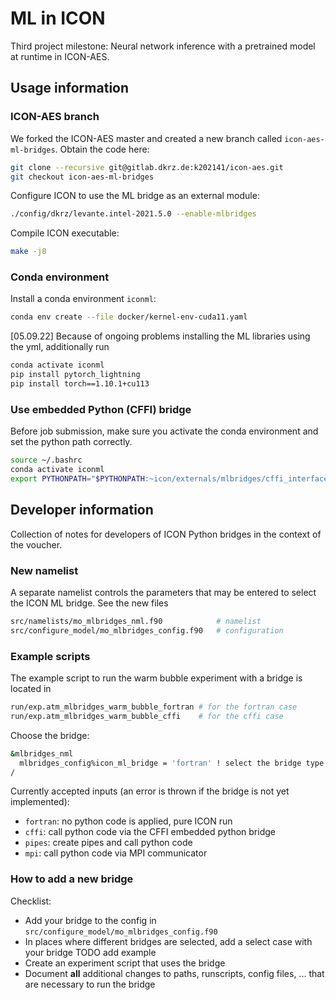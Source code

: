# ML in ICON

Third project milestone: Neural network inference with a pretrained model at runtime in ICON-AES. 

## Usage information

### ICON-AES branch

We forked the ICON-AES master and created a new branch called `icon-aes-ml-bridges`. Obtain the code here:

```bash
git clone --recursive git@gitlab.dkrz.de:k202141/icon-aes.git
git checkout icon-aes-ml-bridges
```

Configure ICON to use the ML bridge as an external module:

```bash
./config/dkrz/levante.intel-2021.5.0 --enable-mlbridges
```

Compile ICON executable:

```bash
make -j8
```

### Conda environment

Install a conda environment `iconml`:

```bash
conda env create --file docker/kernel-env-cuda11.yaml
```

[05.09.22] Because of ongoing problems installing the ML libraries using the yml, additionally run

```bash
conda activate iconml
pip install pytorch_lightning
pip install torch==1.10.1+cu113
```

### Use embedded Python (CFFI) bridge

Before job submission, make sure you activate the conda environment and set the python path correctly. 

```bash
source ~/.bashrc
conda activate iconml
export PYTHONPATH="$PYTHONPATH:~icon/externals/mlbridges/cffi_interface"
```

## Developer information

Collection of notes for developers of ICON Python bridges in the context of the voucher.

### New namelist

A separate namelist controls the parameters that may be entered to select the ICON ML bridge. See the new files

```bash
src/namelists/mo_mlbridges_nml.f90            # namelist
src/configure_model/mo_mlbridges_config.f90   # configuration
```

### Example scripts

The example script to run the warm bubble experiment with a bridge is located in 

```bash
run/exp.atm_mlbridges_warm_bubble_fortran # for the fortran case
run/exp.atm_mlbridges_warm_bubble_cffi    # for the cffi case
```

Choose the bridge:

```bash
&mlbridges_nml
  mlbridges_config%icon_ml_bridge = 'fortran' ! select the bridge type (fortran: no bridge!)
/
```

Currently accepted inputs (an error is thrown if the bridge is not yet implemented):
- `fortran`: no python code is applied, pure ICON run
- `cffi`: call python code via the CFFI embedded python bridge
- `pipes`: create pipes and call python code
- `mpi`: call python code via MPI communicator

### How to add a new bridge

Checklist:
- Add your bridge to the config in `src/configure_model/mo_mlbridges_config.f90`
- In places where different bridges are selected, add a select case with your bridge TODO add example
- Create an experiment script that uses the bridge
- Document **all** additional changes to paths, runscripts, config files, ... that are necessary to run the bridge
